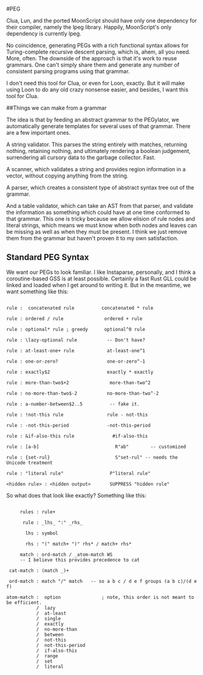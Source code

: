 #PEG 

Clua, Lun, and the ported MoonScript should have only one dependency for their compiler, namely the lpeg library. Happily, MoonScript's only dependency is currently lpeg. 

No coincidence, generating PEGs with a rich functional syntax allows for Turing-complete recursive descent parsing, which is, ahem, all you need. More, often. The downside of the approach is that it's work to reuse grammars. One can't simply share them and generate any number of consistent parsing programs using that grammar. 

I don't need this tool for Clua, or even for Loon, exactly. But it will make using Loon to do any old crazy nonsense easier, and besides, I want this tool for Clua. 

##Things we can make from a grammar

The idea is that by feeding an abstract grammar to the PEGylator, we automatically generate templates for several uses of that grammar. There are a few important ones.

A string validator. This parses the string entirely with matches, returning nothing, retaining nothing, and ultimately rendering a boolean judgement, surrendering all cursory data to the garbage collector. Fast. 

A scanner, which validates a string and provides region information in a vector, without copying anything from the string.

A parser, which creates a consistent type of abstract syntax tree out of the grammar. 

And a table validator, which can take an AST from that parser, and validate the information as something which could have at one time conformed to that grammar. This one is tricky because we allow elision of rule nodes and literal strings, which means we must know when both nodes and leaves can be missing as well as when they must be present. I think we just remove them from the grammar but haven't proven it to my own satisfaction. 

## Standard PEG Syntax

We want our PEGs to look familiar. I like Instaparse, personally, and I think a coroutine-based GSS is at least possible. Certainly a fast Rust GLL could be linked and loaded when I get around to writing it. But in the meantime, we want something like this:

```text

rule :  concatenated rule          concatenated * rule

rule : ordered / rule               ordered + rule

rule : optional* rule ; greedy      optional^0 rule
 
rule : \lazy-optional rule           -- Don't have?

rule : at-least-one+ rule            at-least-one^1

rule : one-or-zero?                  one-or-zero^-1

rule : exactly$2                     exactly * exactly

rule : more-than-two$+2               more-than-two^2

rule : no-more-than-two$-2           no-more-than-two^-2

rule : a-number-between$2..5          -- fake it.

rule : !not-this rule                rule - not-this

rule : -not-this-period              -not-this-period   

rule : &if-also-this rule              #if-also-this

rule : [a-b]                            R"ab"        -- customized

rule : {set-rul}                        S"set-rul" -- needs the Unicode treatment
 
rule : "literal rule"                 P"literal rule"

<hidden rule> : <hidden output>       SUPPRESS "hidden rule"

```

So what does that look like exactly? Something like this:

```

     rules : rule+

      rule : _lhs_ ":" _rhs_

       lhs : symbol

       rhs : "(" match+ ")" rhs* / match+ rhs*

     match : ord-match / _atom-match WS 
     -- I believe this provides precedence to cat

 cat-match : (match _)+

 ord-match : match "/" match   -- so a b c / d e f groups (a b c)/(d e f)

atom-match :  option               ; note, this order is not meant to be efficient. 
           /  lazy 
           /  at-least 
           /  single 
           /  exactly 
           /  no-more-than 
           /  between 
           /  not-this
           /  not-this-period
           /  if-also-this
           /  range
           /  set
           /  literal 
```
